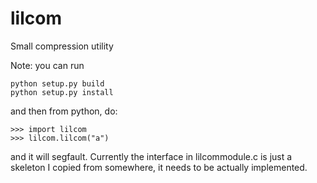 # lilcom
Small compression utility


Note: you can run
```
python setup.py build
python setup.py install
```

and then from python, do:

```
>>> import lilcom
>>> lilcom.lilcom("a")
```
and it will segfault.  Currently the interface in lilcommodule.c is just a
skeleton I copied from somewhere, it needs to be actually implemented.
